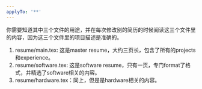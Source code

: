 ```yaml
---
applyTo: '**'
---
```

你需要知道其中三个文件的用途，并在每次修改别的简历的时候阅读这三个文件里的内容，因为这三个文件里的项目描述是准确的。
1. resume/main.tex: 这是master resume，大约三页长，包含了所有的projects和experience。
2. resume/software.tex: 这是software resume，只有一页，专门format了格式，并精选了software相关的内容。
3. resume/hardware.tex：同上，但是是hardware相关的内容。